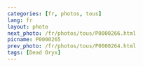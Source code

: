```yaml
---
categories: [fr, photos, tous]
lang: fr
layout: photo
next_photo: /fr/photos/tous/P0000266.html
picname: P0000265
prev_photo: /fr/photos/tous/P0000264.html
tags: [Dead Oryx]
---
```

